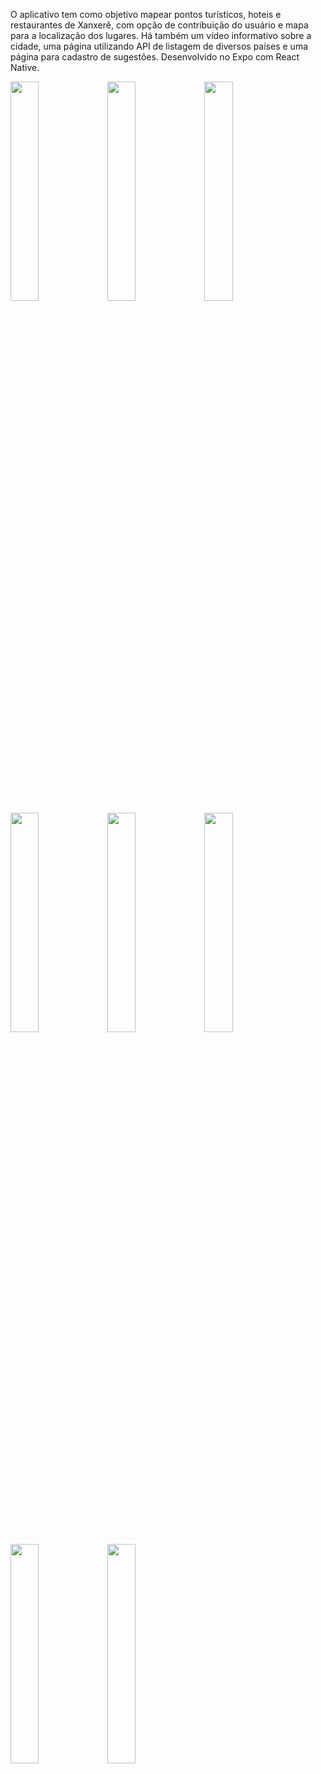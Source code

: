 O aplicativo tem como objetivo mapear pontos turísticos, hoteis e restaurantes de Xanxerê, com opção de contribuição do usuário e mapa para a localização dos lugares. Há também um vídeo informativo sobre a cidade, uma página utilizando API de listagem de diversos países e uma página para cadastro de sugestões.
Desenvolvido no Expo com React Native.

<img src='https://i.ibb.co/hfdZjyT/pagina-inicial.jpg' height='30%' width='30%'>
<img src='https://i.ibb.co/J7RZZLh/API.png' height='30%' width='30%'>
<img src='https://i.ibb.co/J2j7Dxx/sugestao-usuarios.jpg' height='30%' width='30%'>
<img src='https://i.ibb.co/ZhnvQrc/login.jpg' height='30%' width='30%'>
<img src='https://i.ibb.co/cJcZshQ/cards.jpg' height='30%' width='30%'>
<img src='https://i.ibb.co/tHv5Vj1/adi-o-d-info.jpg' height='30%' width='30%'>
<img src='https://i.ibb.co/QFLpcNN/cadastro.jpg' height='30%' width='30%'>
<img src='https://i.ibb.co/N3n19BL/mapa.jpg' height='30%' width='30%'>
        
     

          
          
